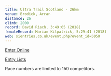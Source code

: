 ```yaml
---
title: Ultra Trail Scotland - 26km
venue: Brodick, Arran
distance: 26
climb: 2000
record: David Riach, 3:49:05 (2018)
femaleRecord: Mariam Kilpatrick, 5:29:41 (2018)
web: sientries.co.uk/event.php?event_id=5050
---
```

[Enter Online](https://www.sientries.co.uk/event.php?event_id=5050 "Click here to enter this event")

[Entry Lists](https://www.sientries.co.uk/list.php?event_id=5050 "Click here to view the entry list")

Race numbers are limited to 150 competitors.